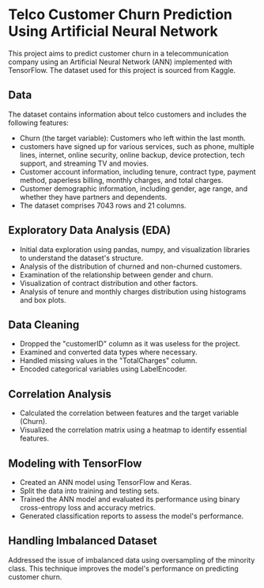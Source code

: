 # Telco Customer Churn Prediction Using Artificial Neural Network
This project aims to predict customer churn in a telecommunication company using an Artificial Neural Network (ANN) implemented with TensorFlow. The dataset used for this project is sourced from Kaggle.

## Data
The dataset contains information about telco customers and includes the following features:

* Churn (the target variable): Customers who left within the last month.
* customers have signed up for various services, such as phone, multiple lines, internet, online security, online backup, device protection, tech support, and streaming TV and movies.
* Customer account information, including tenure, contract type, payment method, paperless billing, monthly charges, and total charges.
* Customer demographic information, including gender, age range, and whether they have partners and dependents.
* The dataset comprises 7043 rows and 21 columns.

## Exploratory Data Analysis (EDA)
* Initial data exploration using pandas, numpy, and visualization libraries to understand the dataset's structure.
* Analysis of the distribution of churned and non-churned customers.
* Examination of the relationship between gender and churn.
* Visualization of contract distribution and other factors.
* Analysis of tenure and monthly charges distribution using histograms and box plots.

## Data Cleaning
* Dropped the "customerID" column as it was useless for the project.
* Examined and converted data types where necessary.
* Handled missing values in the "TotalCharges" column.
* Encoded categorical variables using LabelEncoder.

## Correlation Analysis
* Calculated the correlation between features and the target variable (Churn).
* Visualized the correlation matrix using a heatmap to identify essential features.

## Modeling with TensorFlow
* Created an ANN model using TensorFlow and Keras.
* Split the data into training and testing sets.
* Trained the ANN model and evaluated its performance using binary cross-entropy loss and accuracy metrics.
* Generated classification reports to assess the model's performance.

## Handling Imbalanced Dataset
Addressed the issue of imbalanced data using oversampling of the minority class. This technique improves the model's performance on predicting customer churn.
